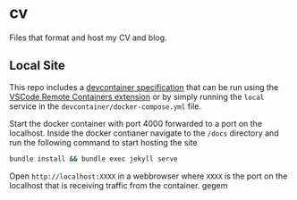 # cv

Files that format and host my CV and blog.

## Local Site

This repo includes a [devcontainer specification](https://code.visualstudio.com/docs/devcontainers/containers) that can be run using the [VSCode Remote Containers extension](https://marketplace.visualstudio.com/items?itemName=ms-vscode-remote.remote-containers) or by simply running the `local` service in the `devcontainer/docker-compose.yml` file.

Start the docker container with port 4000 forwarded to a port on the localhost. Inside the docker contianer navigate to the `/docs` directory and run the following command to start hosting the site

```bash
bundle install && bundle exec jekyll serve
```

Open `http://localhost:XXXX` in a webbrowser where `XXXX` is the port on the localhost that is receiving traffic from the container.
gegem
